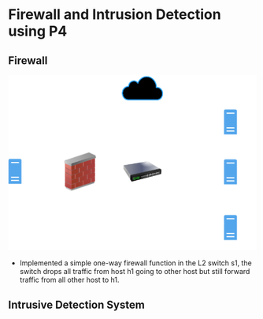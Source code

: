 # Firewall and Intrusion Detection using P4

## Firewall
![Alt text](https://raw.githubusercontent.com/hoangnguyen2809/Firewall-IDS/master/diagram/one-way-firewall.png)

- Implemented a simple one-way firewall function in the L2 switch s1, the switch drops all traffic from host h1 going to other host but still forward traffic from all other host to h1.


## Intrusive Detection System





